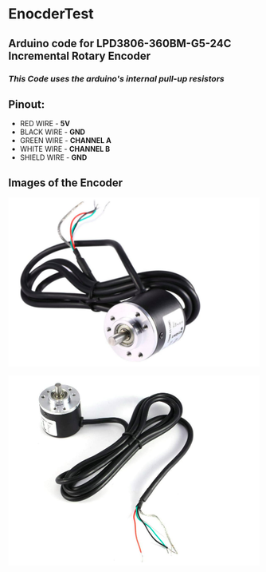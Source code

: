 # EnocderTest

## Arduino code for LPD3806-360BM-G5-24C Incremental Rotary Encoder
### *This Code uses the arduino's internal pull-up resistors*

## Pinout:

- RED WIRE - **5V**
- BLACK WIRE - **GND**
- GREEN WIRE - **CHANNEL A**
- WHITE WIRE - **CHANNEL B**
- SHIELD WIRE - **GND**
 
## Images of the Encoder 
![alt text](assets/1.png)

![alt text](assets/2.png)